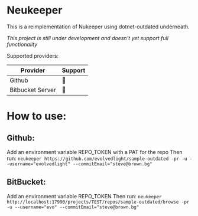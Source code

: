 # Neukeeper

This is a reimplementation of Nukeeper using dotnet-outdated underneath.

*This project is still under development and doesn't yet support full functionality*

Supported providers:

| Provider | Support |
| -------- | ------- |
| Github   | :hammer:|
| Bitbucket Server | :hammer:|

# How to use:

## Github:
Add an environment variable REPO_TOKEN with a PAT for the repo
Then run:
`neukeeper https://github.com/evolvedlight/sample-outdated -pr -u --username="evolvedlight" --commitEmail="steve@brown.bg"`

## BitBucket:
Add an environment variable REPO_TOKEN 
Then run:
```neukeeper http://localhost:17990/projects/TEST/repos/sample-outdated/browse -pr -u --username="evo" --commitEmail="steve@brown.bg"```

